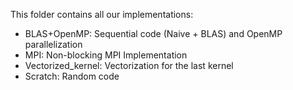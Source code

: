 This folder contains all our implementations:

- BLAS+OpenMP: Sequential code (Naive + BLAS) and OpenMP parallelization
- MPI: Non-blocking MPI Implementation
- Vectorized_kernel: Vectorization for the last kernel
- Scratch: Random code
